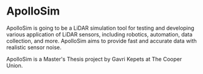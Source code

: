# ApolloSim
ApolloSim is going to be a LiDAR simulation tool for testing and developing various application of LiDAR sensors, including robotics, automation, data collection, and more. ApolloSim aims to provide fast and accurate data with realistic sensor noise.

ApolloSim is a Master's Thesis project by Gavri Kepets at The Cooper Union.
